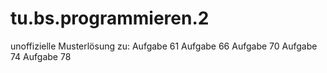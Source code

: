 ﻿tu.bs.programmieren.2
================================

unoffizielle Musterlösung zu:
Aufgabe 61
Aufgabe 66
Aufgabe 70
Aufgabe 74
Aufgabe 78